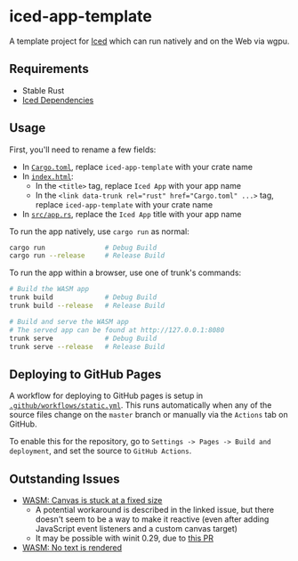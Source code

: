 # iced-app-template

A template project for [Iced](https://iced.rs/) which can run natively and on the Web via wgpu.

## Requirements

- Stable Rust
- [Iced Dependencies](https://github.com/iced-rs/iced/blob/master/DEPENDENCIES.md)

## Usage

First, you'll need to rename a few fields:

- In [`Cargo.toml`](./Cargo.toml), replace `iced-app-template` with your crate name
- In [`index.html`](./index.html):
  - In the `<title>` tag, replace `Iced App` with your app name
  - In the `<link data-trunk rel="rust" href="Cargo.toml" ...>` tag, replace `iced-app-template` with your crate name
- In [`src/app.rs`](./src/app.rs), replace the `Iced App` title with your app name

To run the app natively, use `cargo run` as normal:

```bash
cargo run               # Debug Build
cargo run --release     # Release Build
```

To run the app within a browser, use one of trunk's commands:

```bash
# Build the WASM app
trunk build             # Debug Build
trunk build --release   # Release Build

# Build and serve the WASM app
# The served app can be found at http://127.0.0.1:8080
trunk serve             # Debug Build
trunk serve --release   # Release Build
```

## Deploying to GitHub Pages

A workflow for deploying to GitHub pages is setup in [`.github/workflows/static.yml`](./.github/workflows/static.yml). This runs automatically when any of the source files change on the `master` branch or manually via the `Actions` tab on GitHub.

To enable this for the repository, go to `Settings -> Pages -> Build and deployment`, and set the source to `GitHub Actions`.

## Outstanding Issues

- [WASM: Canvas is stuck at a fixed size](https://github.com/iced-rs/iced/issues/1265)
  - A potential workaround is described in the linked issue, but there doesn't seem to be a way to make it reactive (even after adding JavaScript event listeners and a custom canvas target)
  - It may be possible with winit 0.29, due to [this PR](https://github.com/rust-windowing/winit/pull/2859)
- [WASM: No text is rendered](https://github.com/iced-rs/iced/issues/1974)
